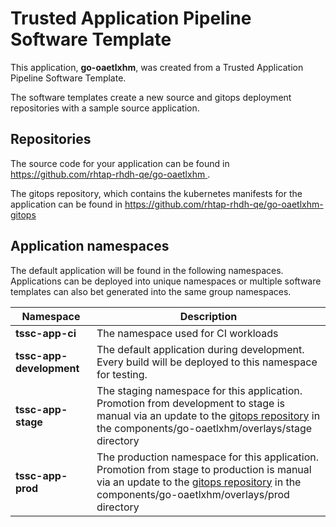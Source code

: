 # Trusted Application Pipeline Software Template

This application, **go-oaetlxhm**, was created from a Trusted Application Pipeline Software Template.

The software templates create a new source and gitops deployment repositories with a sample source application. 

## Repositories

The source code for your application can be found in [https://github.com/rhtap-rhdh-qe/go-oaetlxhm ](https://github.com/rhtap-rhdh-qe/go-oaetlxhm ).
 
The gitops repository, which contains the kubernetes manifests for the application can be found in 
[https://github.com/rhtap-rhdh-qe/go-oaetlxhm-gitops ](https://github.com/rhtap-rhdh-qe/go-oaetlxhm-gitops ) 

## Application namespaces 

The default application will be found in the following namespaces. Applications can be deployed into unique namespaces or multiple software templates can also bet generated into the same group namespaces.  

|  Namespace   |  Description   |  
| -------- | -------- |
| **tssc-app-ci** | The namespace used for CI workloads |
| **tssc-app-development** | The default application during development. Every build will be deployed to this namespace for testing. |
| **tssc-app-stage** | The staging namespace for this application. Promotion from development to stage is manual via an update to the [gitops repository](https://github.com/rhtap-rhdh-qe/go-oaetlxhm-gitops ) in the components/go-oaetlxhm/overlays/stage directory |
| **tssc-app-prod** | The production namespace for this application. Promotion from stage to production is manual via an update to the [gitops repository](https://github.com/rhtap-rhdh-qe/go-oaetlxhm-gitops ) in the components/go-oaetlxhm/overlays/prod directory |